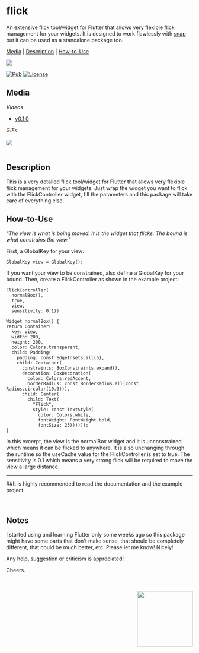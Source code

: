 # flick

An extensive flick tool/widget for Flutter that allows very flexible flick management for your widgets. It is designed to work flawlessly with 
[snap](https://pub.dev/packages/snap) but it can be used as a standalone package too. 

[Media](#media) | [Description](#description) | [How-to-Use](#howtouse)

<img src="https://img.shields.io/badge/Cosmos%20Software-Love%20Code-red"/>
<br>


[![Pub](https://img.shields.io/pub/v/flick?color=g)](https://pub.dev/packages/flick)
[![License](https://img.shields.io/github/license/aliyigitbireroglu/flutter-flick?color=blue)](https://github.com/aliyigitbireroglu/flutter-flick/blob/master/LICENSE)


<a name="media"></a>
## Media
*Videos*

* [v0.1.0](https://youtu.be/RJvb7YKIO6g)

*GIFs*
<br><br>
<img src="https://www.cosmossoftware.coffee/Common/Portfolio/GIFs/FlutterFlick.gif"/>
<br><br>


<a name="description"></a>
## Description
This is a very detailed flick tool/widget for Flutter that allows very flexible flick management for your widgets. Just wrap the widget you want to
 flick with the FlickController widget, fill the parameters and this package will take care of everything else.


<a name="howtouse"></a>
## How-to-Use
*"The view is what is being moved. It is the widget that flicks. The bound is what constrains the view."*

First, a GlobalKey for your view: 

```
GlobalKey view = GlobalKey();
```

If you want your view to be constrained, also define a GlobalKey for your bound. Then, create a FlickController as shown in the example project:

```
FlickController(
  normalBox(), 
  true, 
  view, 
  sensitivity: 0.1))

Widget normalBox() {
return Container(
  key: view,
  width: 200,
  height: 200,
  color: Colors.transparent,
  child: Padding(
    padding: const EdgeInsets.all(5),
    child: Container(
      constraints: BoxConstraints.expand(),
      decoration: BoxDecoration(
        color: Colors.redAccent,
        borderRadius: const BorderRadius.all(const Radius.circular(10.0))),
      child: Center(
        child: Text(
          "Flick",
          style: const TextStyle(
            color: Colors.white,
            fontWeight: FontWeight.bold,
            fontSize: 25))))));
}
```

In this excerpt, the view is the normalBox widget and it is unconstrained which means it can be flicked to anywhere. It is also unchanging through 
the runtime so the useCache value for the FlickController is set to true. The sensitivity is 0.1 which means a very strong flick will be required 
to move the view a large distance.

* * *
##It is highly recommended to read the documentation and the example project.

<br>

## Notes
I started using and learning Flutter only some weeks ago so this package might have some parts that don't make sense, 
that should be completely different, that could be much better, etc. Please let me know! Nicely! 

Any help, suggestion or criticism is appreciated! 

Cheers.

<br><br>
<img align="right" src="https://www.cosmossoftware.coffee/Common/Images/CosmosSoftwareIconTransparent.png" width="150" height="150"/>
<br><br>